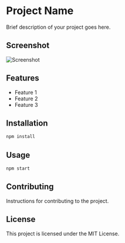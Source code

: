  # Project Name

Brief description of your project goes here.

## Screenshot

![Screenshot](screenshot.png)

## Features

- Feature 1
- Feature 2
- Feature 3

## Installation

```bash
npm install
```

## Usage

```bash
npm start
```

## Contributing

Instructions for contributing to the project.

## License

This project is licensed under the MIT License.